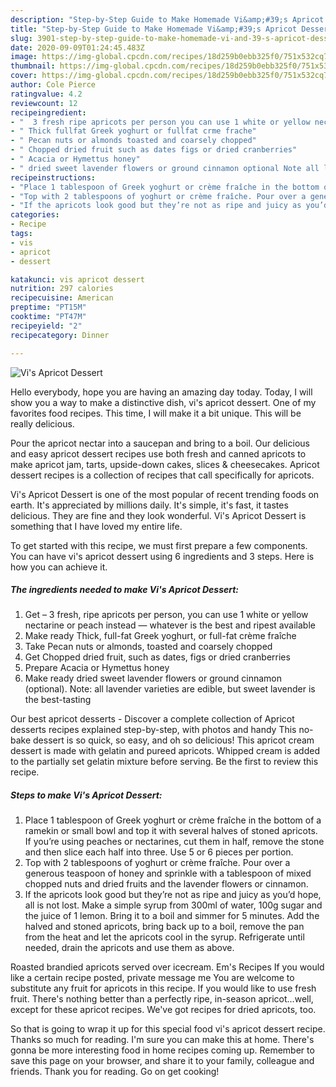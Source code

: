 ```yaml
---
description: "Step-by-Step Guide to Make Homemade Vi&amp;#39;s Apricot Dessert"
title: "Step-by-Step Guide to Make Homemade Vi&amp;#39;s Apricot Dessert"
slug: 3901-step-by-step-guide-to-make-homemade-vi-and-39-s-apricot-dessert
date: 2020-09-09T01:24:45.483Z
image: https://img-global.cpcdn.com/recipes/18d259b0ebb325f0/751x532cq70/vis-apricot-dessert-recipe-main-photo.jpg
thumbnail: https://img-global.cpcdn.com/recipes/18d259b0ebb325f0/751x532cq70/vis-apricot-dessert-recipe-main-photo.jpg
cover: https://img-global.cpcdn.com/recipes/18d259b0ebb325f0/751x532cq70/vis-apricot-dessert-recipe-main-photo.jpg
author: Cole Pierce
ratingvalue: 4.2
reviewcount: 12
recipeingredient:
- "  3 fresh ripe apricots per person you can use 1 white or yellow nectarine or peach instead  whatever is the best and ripest available"
- " Thick fullfat Greek yoghurt or fullfat crme frache"
- " Pecan nuts or almonds toasted and coarsely chopped"
- " Chopped dried fruit such as dates figs or dried cranberries"
- " Acacia or Hymettus honey"
- " dried sweet lavender flowers or ground cinnamon optional Note all lavender varieties are edible but sweet lavender is the besttasting"
recipeinstructions:
- "Place 1 tablespoon of Greek yoghurt or crème fraîche in the bottom of a ramekin or small bowl and top it with several halves of stoned apricots. If you’re using peaches or nectarines, cut them in half, remove the stone and then slice each half into three. Use 5 or 6 pieces per portion."
- "Top with 2 tablespoons of yoghurt or crème fraîche. Pour over a generous teaspoon of honey and sprinkle with a tablespoon of mixed chopped nuts and dried fruits and the lavender flowers or cinnamon."
- "If the apricots look good but they’re not as ripe and juicy as you’d hope, all is not lost. Make a simple syrup from 300ml of water, 100g sugar and the juice of 1 lemon. Bring it to a boil and simmer for 5 minutes. Add the halved and stoned apricots, bring back up to a boil, remove the pan from the heat and let the apricots cool in the syrup. Refrigerate until needed, drain the apricots and use them as above."
categories:
- Recipe
tags:
- vis
- apricot
- dessert

katakunci: vis apricot dessert 
nutrition: 297 calories
recipecuisine: American
preptime: "PT15M"
cooktime: "PT47M"
recipeyield: "2"
recipecategory: Dinner

---
```



![Vi&#39;s Apricot Dessert](https://img-global.cpcdn.com/recipes/18d259b0ebb325f0/751x532cq70/vis-apricot-dessert-recipe-main-photo.jpg)

Hello everybody, hope you are having an amazing day today. Today, I will show you a way to make a distinctive dish, vi&#39;s apricot dessert. One of my favorites food recipes. This time, I will make it a bit unique. This will be really delicious.

Pour the apricot nectar into a saucepan and bring to a boil. Our delicious and easy apricot dessert recipes use both fresh and canned apricots to make apricot jam, tarts, upside-down cakes, slices &amp; cheesecakes. Apricot dessert recipes is a collection of recipes that call specifically for apricots.

Vi&#39;s Apricot Dessert is one of the most popular of recent trending foods on earth. It's appreciated by millions daily. It's simple, it's fast, it tastes delicious. They are fine and they look wonderful. Vi&#39;s Apricot Dessert is something that I have loved my entire life.


To get started with this recipe, we must first prepare a few components. You can have vi&#39;s apricot dessert using 6 ingredients and 3 steps. Here is how you can achieve it.

<!--inarticleads1-->

##### The ingredients needed to make Vi&#39;s Apricot Dessert:

1. Get  – 3 fresh, ripe apricots per person, you can use 1 white or yellow nectarine or peach instead­ — whatever is the best and ripest available
1. Make ready  Thick, full-fat Greek yoghurt, or full-fat crème fraîche
1. Take  Pecan nuts or almonds, toasted and coarsely chopped
1. Get  Chopped dried fruit, such as dates, figs or dried cranberries
1. Prepare  Acacia or Hymettus honey
1. Make ready  dried sweet lavender flowers or ground cinnamon (optional). Note: all lavender varieties are edible, but sweet lavender is the best-tasting


Our best apricot desserts - Discover a complete collection of Apricot desserts recipes explained step-by-step, with photos and handy This no-bake dessert is so quick, so easy, and oh so delicious! This apricot cream dessert is made with gelatin and pureed apricots. Whipped cream is added to the partially set gelatin mixture before serving. Be the first to review this recipe. 

<!--inarticleads2-->

##### Steps to make Vi&#39;s Apricot Dessert:

1. Place 1 tablespoon of Greek yoghurt or crème fraîche in the bottom of a ramekin or small bowl and top it with several halves of stoned apricots. If you’re using peaches or nectarines, cut them in half, remove the stone and then slice each half into three. Use 5 or 6 pieces per portion.
1. Top with 2 tablespoons of yoghurt or crème fraîche. Pour over a generous teaspoon of honey and sprinkle with a tablespoon of mixed chopped nuts and dried fruits and the lavender flowers or cinnamon.
1. If the apricots look good but they’re not as ripe and juicy as you’d hope, all is not lost. Make a simple syrup from 300ml of water, 100g sugar and the juice of 1 lemon. Bring it to a boil and simmer for 5 minutes. Add the halved and stoned apricots, bring back up to a boil, remove the pan from the heat and let the apricots cool in the syrup. Refrigerate until needed, drain the apricots and use them as above.


Roasted brandied apricots served over icecream. Em&#39;s Recipes If you would like a certain recipe posted, private message me You are welcome to substitute any fruit for apricots in this recipe. If you would like to use fresh fruit. There&#39;s nothing better than a perfectly ripe, in-season apricot…well, except for these apricot recipes. We&#39;ve got recipes for dried apricots, too. 

So that is going to wrap it up for this special food vi&#39;s apricot dessert recipe. Thanks so much for reading. I'm sure you can make this at home. There's gonna be more interesting food in home recipes coming up. Remember to save this page on your browser, and share it to your family, colleague and friends. Thank you for reading. Go on get cooking!
